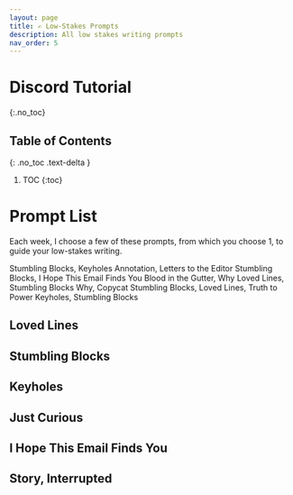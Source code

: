 ```yaml
---
layout: page
title: ✍️ Low-Stakes Prompts
description: All low stakes writing prompts
nav_order: 5
---
```

    
# Discord Tutorial 
{:.no_toc}

## Table of Contents
{: .no_toc .text-delta }

1. TOC
{:toc}


# Prompt List

Each week, I choose a few of these prompts, from which you choose 1, to guide your low-stakes writing. 

Stumbling Blocks, Keyholes
Annotation, Letters to the Editor
Stumbling Blocks, I Hope This Email Finds You
Blood in the Gutter, Why
Loved Lines, Stumbling Blocks
Why, Copycat
Stumbling Blocks, Loved Lines, Truth to Power
Keyholes, Stumbling Blocks


## Loved Lines


## Stumbling Blocks


## Keyholes



## Just Curious


## I Hope This Email Finds You


## Story, Interrupted 